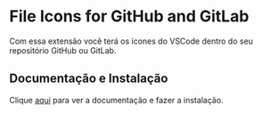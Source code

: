 # File Icons for GitHub and GitLab

Com essa extensão você terá os ícones do VSCode dentro do seu repositório GitHub ou GitLab.

## Documentação e Instalação

Clique [aqui](https://chrome.google.com/webstore/detail/file-icons-for-github-and/ficfmibkjjnpogdcfhfokmihanoldbfe/related?hl=pt-BR) para ver a documentação e fazer a instalação.